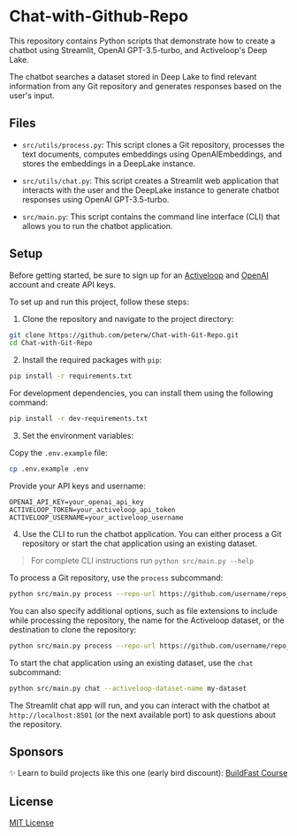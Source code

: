 # Chat-with-Github-Repo

This repository contains Python scripts that demonstrate how to create a chatbot using Streamlit, OpenAI GPT-3.5-turbo, and Activeloop's Deep Lake.

The chatbot searches a dataset stored in Deep Lake to find relevant information from any Git repository and generates responses based on the user's input.

## Files

- `src/utils/process.py`: This script clones a Git repository, processes the text documents, computes embeddings using OpenAIEmbeddings, and stores the embeddings in a DeepLake instance.

- `src/utils/chat.py`: This script creates a Streamlit web application that interacts with the user and the DeepLake instance to generate chatbot responses using OpenAI GPT-3.5-turbo.

- `src/main.py`: This script contains the command line interface (CLI) that allows you to run the chatbot application.

## Setup

Before getting started, be sure to sign up for an [Activeloop](https://www.activeloop.ai/) and [OpenAI](https://openai.com/) account and create API keys.

To set up and run this project, follow these steps:

1. Clone the repository and navigate to the project directory:

```bash
git clone https://github.com/peterw/Chat-with-Git-Repo.git
cd Chat-with-Git-Repo
```

2. Install the required packages with `pip`:

```bash
pip install -r requirements.txt
```

For development dependencies, you can install them using the following command:

```bash
pip install -r dev-requirements.txt
```

3. Set the environment variables:

Copy the `.env.example` file:

```bash
cp .env.example .env
```

Provide your API keys and username:

```
OPENAI_API_KEY=your_openai_api_key
ACTIVELOOP_TOKEN=your_activeloop_api_token
ACTIVELOOP_USERNAME=your_activeloop_username
```

4. Use the CLI to run the chatbot application. You can either process a Git repository or start the chat application using an existing dataset.

> For complete CLI instructions run `python src/main.py --help`

To process a Git repository, use the `process` subcommand:

```bash
python src/main.py process --repo-url https://github.com/username/repo_name
```

You can also specify additional options, such as file extensions to include while processing the repository, the name for the Activeloop dataset, or the destination to clone the repository:

```bash
python src/main.py process --repo-url https://github.com/username/repo_name --include-file-extensions .md .txt --activeloop-dataset-name my-dataset --repo-destination repos
```

To start the chat application using an existing dataset, use the `chat` subcommand:

```bash
python src/main.py chat --activeloop-dataset-name my-dataset
```

The Streamlit chat app will run, and you can interact with the chatbot at `http://localhost:8501` (or the next available port) to ask questions about the repository.

## Sponsors

✨ Learn to build projects like this one (early bird discount): [BuildFast Course](https://www.buildfast.academy)

## License

[MIT License](LICENSE)
